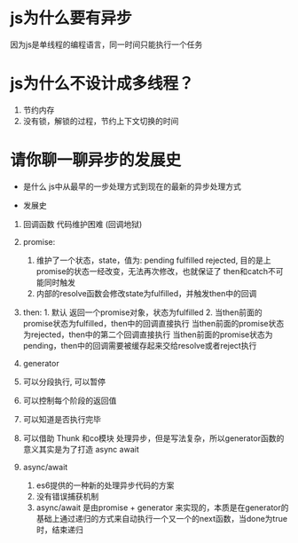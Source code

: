 # js为什么要有异步
因为js是单线程的编程语言，同一时间只能执行一个任务

# js为什么不设计成多线程？
1. 节约内存
2. 没有锁，解锁的过程，节约上下文切换的时间

# 请你聊一聊异步的发展史
- 是什么
  js中从最早的一步处理方式到现在的最新的异步处理方式

- 发展史
1. 回调函数 代码维护困难 (回调地狱)
2. promise: 
   1. 维护了一个状态，state，值为: pending fulfilled rejected, 目的是上promise的状态一经改变，无法再次修改，也就保证了 then和catch不可能同时触发
   2. 内部的resolve函数会修改state为fulfilled，并触发then中的回调
  3. then:
    1. 默认 返回一个promise对象，状态为fulfilled
    2. 当then前面的promise状态为fulfilled，then中的回调直接执行
       当then前面的promise状态为rejected，then中的第二个回调直接执行
       当then前面的promise状态为pending，then中的回调需要被缓存起来交给resolve或者reject执行

3. generator
  1. 可以分段执行, 可以暂停
  2. 可以控制每个阶段的返回值
  3. 可以知道是否执行完毕
  4. 可以借助 Thunk 和co模块 处理异步，但是写法复杂，所以generator函数的意义其实是为了打造 async await


4. async/await
    1. es6提供的一种新的处理异步代码的方案
    2. 没有错误捕获机制
    3. async/await 是由promise + generator 来实现的，本质是在generator的基础上通过递归的方式来自动执行一个又一个的next函数，当done为true时，结束递归
